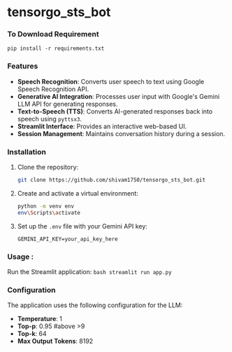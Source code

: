 # tensorgo_sts_bot 
 
### To Download Requirement 
```
pip install -r requirements.txt
```
### Features

- **Speech Recognition**: Converts user speech to text using Google Speech Recognition API.
- **Generative AI Integration**: Processes user input with Google's Gemini LLM API for generating responses.
- **Text-to-Speech (TTS)**: Converts AI-generated responses back into speech using `pyttsx3`.
- **Streamlit Interface**: Provides an interactive web-based UI.
- **Session Management**: Maintains conversation history during a session.

  
### Installation

1. Clone the repository:
    ```bash
    git clone https://github.com/shivam1750/tensorgo_sts_bot.git
    ```

2. Create and activate a virtual environment:
    ```bash
    python -m venv env
    env\Scripts\activate
    ```

3. Set up the `.env` file with your Gemini API key:
    ```env
    GEMINI_API_KEY=your_api_key_here
    ```

### Usage : 
Run the Streamlit application:
    ```bash
    streamlit run app.py
    ```

### Configuration

The application uses the following configuration for the LLM:

- **Temperature**: 1
- **Top-p**: 0.95     #above >9
- **Top-k**: 64
- **Max Output Tokens**: 8192
